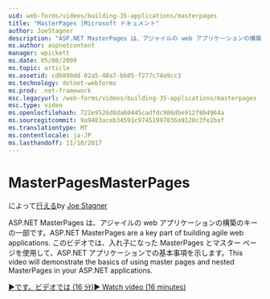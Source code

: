 ```yaml
---
uid: web-forms/videos/building-35-applications/masterpages
title: "MasterPages |Microsoft ドキュメント"
author: JoeStagner
description: "ASP.NET MasterPages は、アジャイルの web アプリケーションの構築のキーの一部です。 このビデオは、マスター ページと 入れ子になった MasterPages を使用する基本方法を説明しています."
ms.author: aspnetcontent
manager: wpickett
ms.date: 05/08/2009
ms.topic: article
ms.assetid: cd6890dd-02a5-48a7-bb05-f277c74a9cc3
ms.technology: dotnet-webforms
ms.prod: .net-framework
msc.legacyurl: /web-forms/videos/building-35-applications/masterpages
msc.type: video
ms.openlocfilehash: 722e9526d8da60445cadfdc906dbe912f8b4964a
ms.sourcegitcommit: 9a9483aceb34591c97451997036a9120c3fe2baf
ms.translationtype: MT
ms.contentlocale: ja-JP
ms.lasthandoff: 11/10/2017
---
```

<a name="masterpages"></a><span data-ttu-id="4b543-104">MasterPages</span><span class="sxs-lookup"><span data-stu-id="4b543-104">MasterPages</span></span>
====================
<span data-ttu-id="4b543-105">によって[行える](https://github.com/JoeStagner)</span><span class="sxs-lookup"><span data-stu-id="4b543-105">by [Joe Stagner](https://github.com/JoeStagner)</span></span>

<span data-ttu-id="4b543-106">ASP.NET MasterPages は、アジャイルの web アプリケーションの構築のキーの一部です。</span><span class="sxs-lookup"><span data-stu-id="4b543-106">ASP.NET MasterPages are a key part of building agile web applications.</span></span> <span data-ttu-id="4b543-107">このビデオでは、入れ子になった MasterPages とマスター ページを使用して、ASP.NET アプリケーションでの基本事項を示します。</span><span class="sxs-lookup"><span data-stu-id="4b543-107">This video will demonstrate the basics of using master pages and nested MasterPages in your ASP.NET applications.</span></span>

[<span data-ttu-id="4b543-108">&#9654;です。ビデオでは (16 分)</span><span class="sxs-lookup"><span data-stu-id="4b543-108">&#9654; Watch video (16 minutes)</span></span>](https://channel9.msdn.com/Blogs/ASP-NET-Site-Videos/masterpages)

